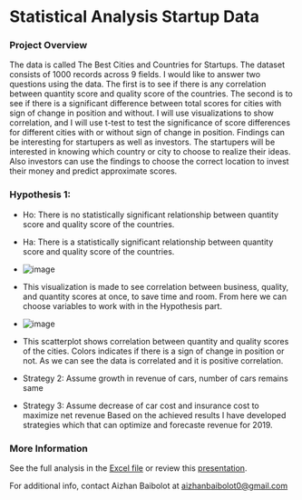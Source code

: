 # **Statistical Analysis Startup Data**
### Project Overview <p>
The data is called The Best Cities and Countries for Startups. The dataset consists of 1000 records across 9 fields. I would like to answer two questions 
using the data. The first is to see if there is any correlation between quantity score and quality score of the countries. The second is to see if there
is a significant difference between total scores for cities with sign of change in position and without. I will use visualizations to show correlation,
and I will use t-test to test the significance of score differences for different cities with or without sign of change in position. Findings can be 
interesting for startupers as well as investors. The startupers will be interested in knowing which country or city to choose to realize their ideas. 
Also investors can use the findings to choose the correct location to invest their money and predict approximate scores.

### Hypothesis 1: <p>
* Ho: There is no statistically significant relationship between quantity score and quality score of the countries.
* Ha: There is a statistically significant relationship between quantity score and quality score of the countries.
* ![image](https://user-images.githubusercontent.com/98500457/200920073-aa873158-f459-4e08-a8e2-d525ee063799.png)
* This visualization is made to see correlation between business, quality, and quantity scores at once, to save time and room. From here we can choose variables to work with in the Hypothesis part.
* ![image](https://user-images.githubusercontent.com/98500457/200920821-d7df61ad-4b56-420e-b956-02a0f3e7dc32.png)
* This scatterplot shows correlation between quantity and quality scores of the cities. Colors indicates if there is a sign of change in position or not. As we can see the data is correlated and it is positive correlation.
  
* Strategy 2: Assume growth in revenue of cars, number of cars remains same
* Strategy 3: Assume decrease of car cost and insurance cost to maximize net revenue
Based on the achieved results I have developed strategies which that can optimize and forecaste revenue for 2019. 

### More Information
See the full analysis in the [Excel file](https://1drv.ms/x/s!Aq0hO2ADWvnDgRgk7AValxXS06hH) or review this [presentation](https://github.com/Aizhanbaibolot/Car_Rental/blob/main/Case%20study_Lariat.pdf).

For additional info, contact Aizhan Baibolot at []()aizhanbaibolot0@gmail.com
